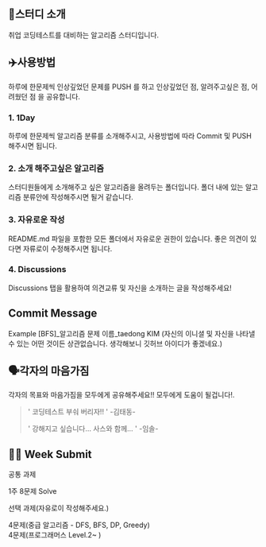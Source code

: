 ## 📖스터디 소개 
취업 코딩테스트를 대비하는 알고리즘 스터디입니다.


## ✈️사용방법 
하루에 한문제씩 인상깊었던 문제를 PUSH 를 하고 인상깊었던 점, 알려주고싶은 점, 어려웠던 점 을 공유합니다.



### 1. 1Day
하루에 한문제씩 알고리즘 분류를 소개해주시고, 사용방법에 따라 Commit 및 PUSH 해주시면 됩니다.



### 2. 소개 해주고싶은 알고리즘
스터디원들에게 소개해주고 싶은 알고리즘을 올려두는 폴더입니다. 폴더 내에 있는 알고리즘 분류안에 작성해주시면 될거 같습니다. 



### 3. 자유로운 작성
README.md 파일을 포함한 모든 폴더에서 자유로운 권한이 있습니다. 좋은 의견이 있다면 자류로이 수정해주시면 됩니다. 



### 4. Discussions 
Discussions 탭을 활용하여 의견교류 및 자신을 소개하는 글을 작성해주세요!

 
## Commit Message 
Example 
[BFS]_알고리즘 문제 이름_taedong KIM
(자신의 이니셜 및 자신을 나타낼 수 있는 어떤 것이든 상관없습니다. 생각해보니 깃허브 아이디가 좋겠네요.)



## 🗣각자의 마음가짐
각자의 목표와 마음가짐을 모두에게 공유해주세요!! 모두에게 도움이 될겁니다!.

> ' 코딩테스트 부숴 버리자!! ' -김태동-
> 
> ' 강해지고 싶습니다... 사스와 함께... ' -임솔- 


## 👏🏻 Week Submit
<p>공통 과제</p> 
1주 8문제 Solve

<p>선택 과제(자유로이 작성해주세요.)</p>
4문제(중급 알고리즘 - DFS, BFS, DP, Greedy) <br>
4문제(프로그래머스 Level.2~ )
